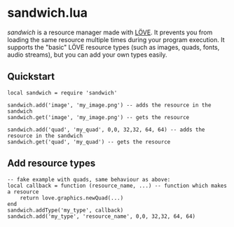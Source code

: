 # sandwich.lua

*sandwich* is a resource manager made with [LÖVE](https://love2d.org). 
It prevents you from loading the same resource multiple times during your program execution.
It supports the "basic" LÖVE resource types (such as images, quads, fonts, audio streams), but you can add your own types easily.
     
## Quickstart
```
local sandwich = require 'sandwich'     
     
sandwich.add('image', 'my_image.png') -- adds the resource in the sandwich     
sandwich.get('image', 'my_image.png') -- gets the resource     
      
sandwich.add('quad', 'my_quad', 0,0, 32,32, 64, 64) -- adds the resource in the sandwich     
sandwich.get('quad', 'my_quad') -- gets the resource     
```

## Add resource types
```     
-- fake example with quads, same behaviour as above:
local callback = function (resource_name, ...) -- function which makes a resource
	return love.graphics.newQuad(...)
end
sandwich.addType('my_type', callback)
sandwich.add('my_type', 'resource_name', 0,0, 32,32, 64, 64)
```